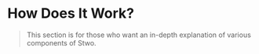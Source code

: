 # How Does It Work?

<!-- TODO: update this section in the end -->
> This section is for those who want an in-depth explanation of various components of Stwo.
